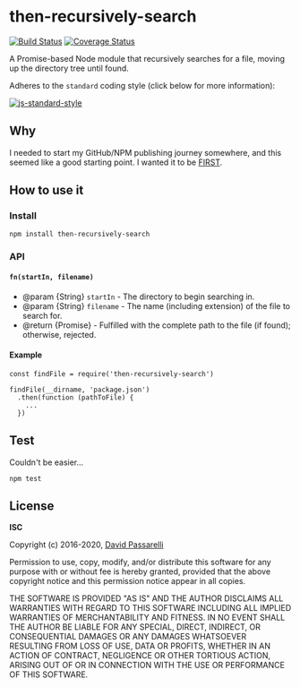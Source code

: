 # then-recursively-search

[![Build Status](https://travis-ci.org/DPassarelli/then-recursively-search.svg?branch=master)](https://travis-ci.org/DPassarelli/then-recursively-search)
[![Coverage Status](https://coveralls.io/repos/github/DPassarelli/then-recursively-search/badge.svg?branch=master)](https://coveralls.io/github/DPassarelli/then-recursively-search?branch=master)

A Promise-based Node module that recursively searches for a file, moving up the directory tree until found.

Adheres to the `standard` coding style (click below for more information):

[![js-standard-style](https://cdn.rawgit.com/feross/standard/master/badge.svg)](https://github.com/feross/standard#javascript-standard-style)


## Why

I needed to start my GitHub/NPM publishing journey somewhere, and this seemed like a good starting point. I wanted it to be [FIRST](https://addyosmani.com/first/).


## How to use it

### Install

```
npm install then-recursively-search
```


### API

#### `fn(startIn, filename)`

* @param {String} `startIn` - The directory to begin searching in.
* @param {String} `filename` - The name (including extension) of the file to search for.
* @return {Promise} - Fulfilled with the complete path to the file (if found); otherwise, rejected.


#### Example

```
const findFile = require('then-recursively-search')

findFile(__dirname, 'package.json')
  .then(function (pathToFile) {
    ...
  })
```


## Test

Couldn't be easier...

```
npm test
```


## License

**ISC**

Copyright (c) 2016-2020, [David Passarelli](mailto:dpassarelli@camelotcg.com)

Permission to use, copy, modify, and/or distribute this software for any purpose with or without fee is hereby granted, provided that the above copyright notice and this permission notice appear in all copies.

THE SOFTWARE IS PROVIDED "AS IS" AND THE AUTHOR DISCLAIMS ALL WARRANTIES WITH REGARD TO THIS SOFTWARE INCLUDING ALL IMPLIED WARRANTIES OF MERCHANTABILITY AND FITNESS. IN NO EVENT SHALL THE AUTHOR BE LIABLE FOR ANY SPECIAL, DIRECT, INDIRECT, OR CONSEQUENTIAL DAMAGES OR ANY DAMAGES WHATSOEVER RESULTING FROM LOSS OF USE, DATA OR PROFITS, WHETHER IN AN ACTION OF CONTRACT, NEGLIGENCE OR OTHER TORTIOUS ACTION, ARISING OUT OF OR IN CONNECTION WITH THE USE OR PERFORMANCE OF THIS SOFTWARE.
